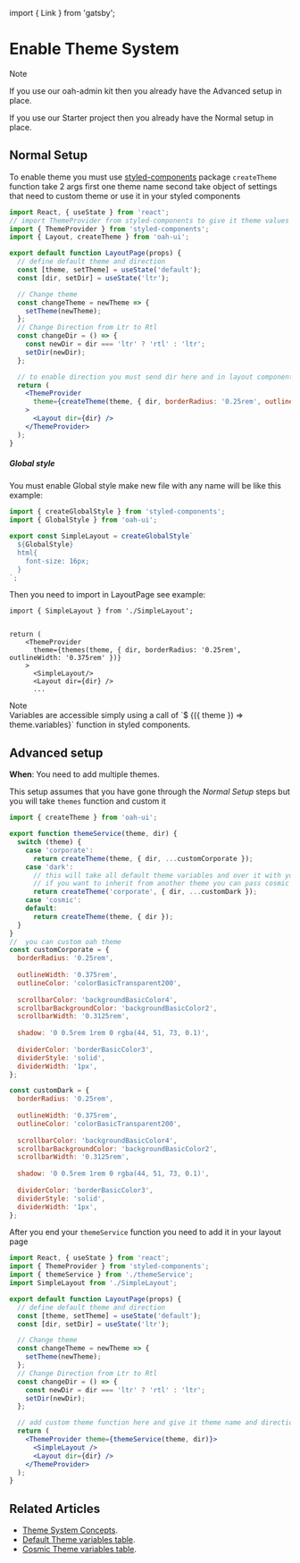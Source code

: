 import { Link } from 'gatsby';

# Enable Theme System

<div class="note note-info">
  <div class="note-title">Note</div>
  <div class="note-body">
    <p>
      If you use our
      <Link to="/guides/install-based-on-starter-kit"> oah-admin kit </Link>
      then you already have the Advanced setup in place.
    </p>
    <p>
      If you use our
      <Link to="/guides/start-new-project"> Starter project </Link>
      then you already have the Normal setup in place.
    </p>
  </div>
</div>

## Normal Setup

To enable theme you must use [styled-components](https://www.styled-components.com/docs) package
`createTheme` function take 2 args first one theme name second take object of settings that need to custom theme or use it in your styled components

```jsx
import React, { useState } from 'react';
// import ThemeProvider from styled-components to give it theme values
import { ThemeProvider } from 'styled-components';
import { Layout, createTheme } from 'oah-ui';

export default function LayoutPage(props) {
  // define default theme and direction
  const [theme, setTheme] = useState('default');
  const [dir, setDir] = useState('ltr');

  // Change theme
  const changeTheme = newTheme => {
    setTheme(newTheme);
  };
  // Change Direction from Ltr to Rtl
  const changeDir = () => {
    const newDir = dir === 'ltr' ? 'rtl' : 'ltr';
    setDir(newDir);
  };

  // to enable direction you must send dir here and in layout component
  return (
    <ThemeProvider
      theme={createTheme(theme, { dir, borderRadius: '0.25rem', outlineWidth: '0.375rem' })}
    >
      <Layout dir={dir} />
    </ThemeProvider>
  );
}
```

##### Global style

You must enable Global style make new file with any name will be like this example:

```js
import { createGlobalStyle } from 'styled-components';
import { GlobalStyle } from 'oah-ui';

export const SimpleLayout = createGlobalStyle`
  ${GlobalStyle}
  html{
    font-size: 16px;
  }
`;
```

Then you need to import in LayoutPage see example:

```jsx{8}
import { SimpleLayout } from './SimpleLayout';


return (
    <ThemeProvider
      theme={themes(theme, { dir, borderRadius: '0.25rem', outlineWidth: '0.375rem' })}
    >
      <SimpleLayout/>
      <Layout dir={dir} />
      ...
```

<div class="note note-info section-end">
  <div class="note-title">Note</div>
  <div class="note-body">
    Variables are accessible simply using a call of `$
    {({ theme }) => theme.variables}` function in styled components.
  </div>
</div>

## Advanced setup

**When**: You need to add multiple themes.

This setup assumes that you have gone through the _Normal Setup_ steps but you will take `themes` function and custom it

```js
import { createTheme } from 'oah-ui';

export function themeService(theme, dir) {
  switch (theme) {
    case 'corporate':
      return createTheme(theme, { dir, ...customCorporate });
    case 'dark':
      // this will take all default theme variables and over it with your custom variables
      // if you want to inherit from another theme you can pass cosmic or corporate in first args
      return createTheme('corporate', { dir, ...customDark });
    case 'cosmic':
    default:
      return createTheme(theme, { dir });
  }
}
//  you can custom oah theme
const customCorporate = {
  borderRadius: '0.25rem',
  
  outlineWidth: '0.375rem',
  outlineColor: 'colorBasicTransparent200',
  
  scrollbarColor: 'backgroundBasicColor4',
  scrollbarBackgroundColor: 'backgroundBasicColor2',
  scrollbarWidth: '0.3125rem',
  
  shadow: '0 0.5rem 1rem 0 rgba(44, 51, 73, 0.1)',
  
  dividerColor: 'borderBasicColor3',
  dividerStyle: 'solid',
  dividerWidth: '1px',
};

const customDark = {
  borderRadius: '0.25rem',
  
  outlineWidth: '0.375rem',
  outlineColor: 'colorBasicTransparent200',
  
  scrollbarColor: 'backgroundBasicColor4',
  scrollbarBackgroundColor: 'backgroundBasicColor2',
  scrollbarWidth: '0.3125rem',
  
  shadow: '0 0.5rem 1rem 0 rgba(44, 51, 73, 0.1)',
  
  dividerColor: 'borderBasicColor3',
  dividerStyle: 'solid',
  dividerWidth: '1px',
};
```

After you end your `themeService` function you need to add it in your layout page

```jsx
import React, { useState } from 'react';
import { ThemeProvider } from 'styled-components';
import { themeService } from './themeService';
import SimpleLayout from './SimpleLayout';

export default function LayoutPage(props) {
  // define default theme and direction
  const [theme, setTheme] = useState('default');
  const [dir, setDir] = useState('ltr');

  // Change theme
  const changeTheme = newTheme => {
    setTheme(newTheme);
  };
  // Change Direction from Ltr to Rtl
  const changeDir = () => {
    const newDir = dir === 'ltr' ? 'rtl' : 'ltr';
    setDir(newDir);
  };

  // add custom theme function here and give it theme name and direction value
  return (
    <ThemeProvider theme={themeService(theme, dir)}>
      <SimpleLayout />
      <Layout dir={dir} />
    </ThemeProvider>
  );
}
```

## Related Articles

- [Theme System Concepts](/themes/theme-system).
- [Default Theme variables table](/themes/default).
- [Cosmic Theme variables table](/themes/cosmic).

